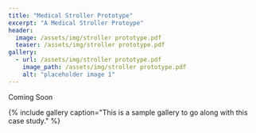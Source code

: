 ```yaml
---
title: "Medical Stroller Prototype"
excerpt: "A Medical Stroller Protoype"
header:
  image: /assets/img/stroller prototype.pdf
  teaser: /assets/img/stroller prototype.pdf
gallery:
  - url: /assets/img/stroller prototype.pdf
    image_path: /assets/img/stroller prototype.pdf
    alt: "placeholder image 1"
---
```


Coming Soon 

{% include gallery caption="This is a sample gallery to go along with this case study." %}
